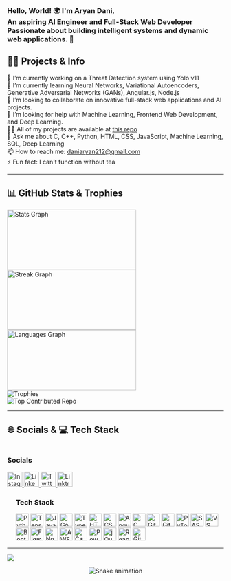 <h3 align="left">
  Hello, World! 🌍 I'm Aryan Dani,<br>
  An aspiring AI Engineer and Full-Stack Web Developer<br>
  Passionate about building intelligent systems and dynamic web applications. 🚀
</h3>

## 👨‍💻 Projects & Info
🔭 I’m currently working on a Threat Detection system using Yolo v11  
🌱 I’m currently learning Neural Networks, Variational Autoencoders, Generative Adversarial Networks (GANs), Angular.js, Node.js  
👯 I’m looking to collaborate on innovative full-stack web applications and AI projects.  
🤝 I’m looking for help with Machine Learning, Frontend Web Development, and Deep Learning.  
👨‍💻 All of my projects are available at [this repo](https://github.com/duneshime/Portfolio_Using_SASS)  
💬 Ask me about C, C++, Python, HTML, CSS, JavaScript, Machine Learning, SQL, Deep Learning  
📫 How to reach me: [daniaryan212@gmail.com](mailto:daniaryan212@gmail.com)  
⚡ Fun fact: I can't function without tea

---

## 📊 GitHub Stats & Trophies
<div align="left">
  <img src="https://github-readme-stats.vercel.app/api?username=aryan-dani&hide_title=false&hide_rank=false&show_icons=true&include_all_commits=true&count_private=true&disable_animations=false&theme=dark&locale=en&hide_border=true" width="300" height="140" alt="Stats Graph"  />
  
  <img src="https://streak-stats.demolab.com?user=aryan-dani&locale=en&mode=weekly&theme=dark&border_radius=5&hide_border=true" width="300" height="140" alt="Streak Graph"  />
  
  <img src="https://github-readme-stats.vercel.app/api/top-langs?username=aryan-dani&locale=en&hide_title=false&layout=compact&card_width=320&langs_count=5&theme=dark&hide_border=true" width="300" height="140" alt="Languages Graph"  />
</div>

<div align="left">
  <img src="https://github-profile-trophy.vercel.app/?username=aryan-dani&theme=radical&no-frame=false&no-bg=true&margin-w=4" alt="Trophies" />
</div>

<div align="left">
  <img src="https://github-contributor-stats.vercel.app/api?username=aryan-dani&limit=5&theme=dark&combine_all_yearly_contributions=true" alt="Top Contributed Repo" />
</div>

---

## 🌐 Socials & 💻 Tech Stack
<div align="left">
  <!-- Socials Section -->
  <div style="display: inline-block; vertical-align: top;">
    <h3>Socials</h3>
    <a href="https://www.instagram.com/aryandani_06/?hl=en" target="_blank">
      <img src="https://img.shields.io/static/v1?message=Instagram&logo=instagram&label=Aryan%20Dani&color=E4405F&logoColor=white&style=for-the-badge" height="35" alt="Instagram" />
    </a>
    <a href="https://www.linkedin.com/in/aryandani/" target="_blank">
      <img src="https://img.shields.io/static/v1?message=LinkedIn&logo=linkedin&label=Aryan%20Dani&color=0077B5&logoColor=white&style=for-the-badge" height="35" alt="LinkedIn" />
    </a>
    <a href="https://x.com/Killfall15" target="_blank">
      <img src="https://img.shields.io/static/v1?message=Twitter&logo=twitter&label=Aryan%20Dani&color=1DA1F2&logoColor=white&style=for-the-badge" height="35" alt="Twitter" />
    </a>
    <a href="https://linktr.ee/aryandani06" target="_blank">
      <img src="https://img.shields.io/static/v1?message=Linktree&logo=linktree&label=Aryan%20Dani&color=1de9b6&logoColor=white&style=for-the-badge" height="35" alt="Linktree" />
    </a>
  </div>

  <!-- Tech Stack Section -->
  <div style="display: inline-block; vertical-align: top; margin-left: 20px;">
    <h3>Tech Stack</h3>
    <img src="https://skillicons.dev/icons?i=py" height="30" alt="Python" />
    <img src="https://skillicons.dev/icons?i=tensorflow" height="30" alt="TensorFlow" />
    <img src="https://skillicons.dev/icons?i=js" height="30" alt="JavaScript" />
    <img src="https://skillicons.dev/icons?i=gcp" height="30" alt="Google Cloud" />
    <img src="https://skillicons.dev/icons?i=ts" height="30" alt="TypeScript" />
    <img src="https://skillicons.dev/icons?i=html" height="30" alt="HTML5" />
    <img src="https://skillicons.dev/icons?i=css" height="30" alt="CSS3" />
    <img src="https://skillicons.dev/icons?i=angular" height="30" alt="AngularJS" />
    <img src="https://skillicons.dev/icons?i=c" height="30" alt="C" />
    <img src="https://skillicons.dev/icons?i=github" height="30" alt="GitHub" />
    <img src="https://skillicons.dev/icons?i=git" height="30" alt="Git" />
    <img src="https://skillicons.dev/icons?i=pytorch" height="30" alt="PyTorch" />
    <img src="https://skillicons.dev/icons?i=sass" height="30" alt="SASS" />
    <img src="https://skillicons.dev/icons?i=vscode" height="30" alt="VS Code" />
    <img src="https://skillicons.dev/icons?i=bootstrap" height="30" alt="Bootstrap" />
    <img src="https://skillicons.dev/icons?i=figma" height="30" alt="Figma" />
    <img src="https://skillicons.dev/icons?i=nodejs" height="30" alt="Node.js" />
    <img src="https://skillicons.dev/icons?i=aws" height="30" alt="AWS" />
    <img src="https://skillicons.dev/icons?i=cpp" height="30" alt="C++" />
    <img src="https://skillicons.dev/icons?i=powershell" height="30" alt="PowerShell" />
    <img src="https://skillicons.dev/icons?i=jquery" height="30" alt="jQuery" />
    <img src="https://skillicons.dev/icons?i=react" height="30" alt="React" />
    <img src="https://skillicons.dev/icons?i=githubactions" height="30" alt="GitHub Actions" />
  </div>
</div>

---

[![](https://visitcount.itsvg.in/api?id=aryan-dani&icon=0&color=0)](https://visitcount.itsvg.in)

<!-- Snake Animation -->
<p align="center">
  <img src="https://raw.githubusercontent.com/aryan-dani/aryan-dani/output/snake.svg" alt="Snake animation" />
</p>
